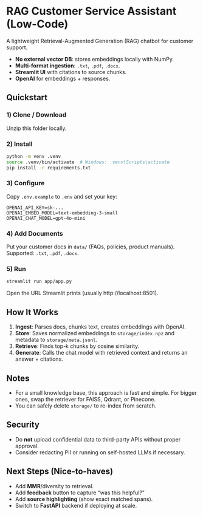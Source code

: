 # RAG Customer Service Assistant (Low-Code)

A lightweight Retrieval-Augmented Generation (RAG) chatbot for customer support.
- **No external vector DB**: stores embeddings locally with NumPy.
- **Multi-format ingestion**: `.txt`, `.pdf`, `.docx`.
- **Streamlit UI** with citations to source chunks.
- **OpenAI** for embeddings + responses.

## Quickstart

### 1) Clone / Download
Unzip this folder locally.

### 2) Install
```bash
python -m venv .venv
source .venv/bin/activate  # Windows: .venv\Scripts\activate
pip install -r requirements.txt
```

### 3) Configure
Copy `.env.example` to `.env` and set your key:
```
OPENAI_API_KEY=sk-...
OPENAI_EMBED_MODEL=text-embedding-3-small
OPENAI_CHAT_MODEL=gpt-4o-mini
```

### 4) Add Documents
Put your customer docs in `data/` (FAQs, policies, product manuals). Supported: `.txt`, `.pdf`, `.docx`.

### 5) Run
```bash
streamlit run app/app.py
```
Open the URL Streamlit prints (usually http://localhost:8501).

## How It Works
1. **Ingest**: Parses docs, chunks text, creates embeddings with OpenAI.
2. **Store**: Saves normalized embeddings to `storage/index.npz` and metadata to `storage/meta.jsonl`.
3. **Retrieve**: Finds top-k chunks by cosine similarity.
4. **Generate**: Calls the chat model with retrieved context and returns an answer + citations.

## Notes
- For a small knowledge base, this approach is fast and simple. For bigger ones, swap the retriever for FAISS, Qdrant, or Pinecone.
- You can safely delete `storage/` to re-index from scratch.

## Security
- Do **not** upload confidential data to third-party APIs without proper approval.
- Consider redacting PII or running on self-hosted LLMs if necessary.

## Next Steps (Nice-to-haves)
- Add **MMR**/diversity to retrieval.
- Add **feedback** button to capture “was this helpful?”
- Add **source highlighting** (show exact matched spans).
- Switch to **FastAPI** backend if deploying at scale.
